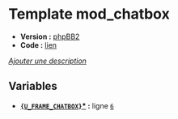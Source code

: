 # Template mod_chatbox

* __Version :__ [phpBB2](.)
* __Code :__ [lien](../../src/subsilver/mod_chatbox.tpl)

[*Ajouter une description*](https://fa-tvars.appspot.com/tpl/subsilver/mod_chatbox)

## Variables

* __[`{U_FRAME_CHATBOX}`](https://github.com/Etana/template/blob/master/var/U_FRAME_CHATBOX.md#readme)<a href="https://fa-tvars.appspot.com/var/U_FRAME_CHATBOX">*</a> :__ ligne [`6`](../../src/subsilver/mod_chatbox.tpl#L6)
